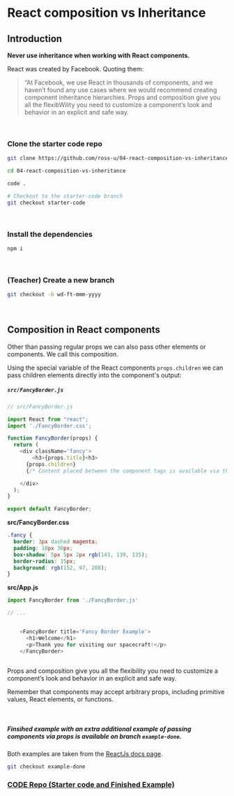 # React composition vs Inheritance 





## Introduction

**Never use inheritance when working with React components.**





React was created by Facebook. Quoting them:

> “At Facebook, we use React in thousands of components, and we haven’t found any use cases where we would recommend creating component inheritance hierarchies.
> Props and composition give you all the flexibWility you need to customize a component’s look and behavior in an explicit and safe way. 











<br>



### Clone the starter code repo

```bash
git clone https://github.com/ross-u/04-react-composition-vs-inheritance.git

cd 04-react-composition-vs-inheritance

code .

# Checkout to the starter-code branch
git checkout starter-code
```





<br>



### Install the dependencies

```bash
npm i
```





<br>



### (Teacher) Create a new branch

```bash
git checkout -b wd-ft-mmm-yyyy
```





<br>



## Composition in React components



Other than passing regular props we can also pass other elements or components. We call this composition.



Using the special variable of the React components `props.children`  we can  pass children elements directly into the component's output:



##### `src/FancyBorder.js`

```js
// src/FancyBorder.js

import React from "react";
import './FancyBorder.css';

function FancyBorder(props) {
  return (
    <div className='fancy'>
    	<h3>{props.title}<h3>
      {props.children}
      {/* Content placed between the component tags is available via the `props.children` */}

    </div>
  );
}

export default FancyBorder;
```





**src/FancyBorder.css**

```css
.fancy {
  border: 3px dashed magenta;
  padding: 10px 30px;
  box-shadow: 5px 5px 2px rgb(143, 139, 135);
  border-radius: 15px;
  background: rgb(152, 97, 208);
}
```



**src/App.js**

```js
import FancyBorder from './FancyBorder.js'

// ...


    <FancyBorder title='Fancy Border Example'>
      <h1>Welcome</h1>
      <p>Thank you for visiting our spacecraft!</p>
    </FancyBorder>
  
```











Props and composition give you all the flexibility you need to customize a component’s look and behavior in an explicit and safe way.

Remember that components may accept arbitrary props, including primitive values, React elements, or functions.





<br>



##### Finsihed example with an extra additional example of passing components via props is available on branch `example-done`.

Both examples are taken from the [ReactJs docs page](https://reactjs.org/docs/composition-vs-inheritance.html).

```bash
git checkout example-done
```



### [CODE Repo (Starter code and Finished Example)](https://github.com/ross-u/04-react-composition-vs-inheritance)

